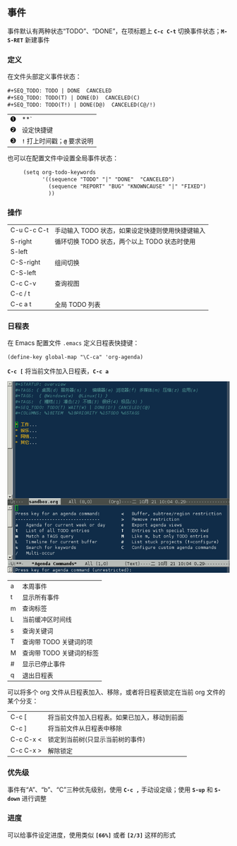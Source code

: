 ## 事件

事件默认有两种状态“TODO”、“DONE”，在项标题上 **`C-c C-t`**
切换事件状态；**`M-S-RET`** 新建事件

### 定义

在文件头部定义事件状态：

```shell
#+SEQ_TODO: TODO | DONE  CANCELED
#+SEQ_TODO: TODO(T) | DONE(D)  CANCELED(C) 
#+SEQ_TODO: TODO(T!) | DONE(D@)  CANCELED(C@/!)    
```

|                                        |                                                                |
|:---------------------------------------|:---------------------------------------------------------------|
| [![1](images/callouts/1.png)](#org-21) | **`|`** 分隔完成与未完成两种状态，完成状态会打上 CLOSED 时间戳 |
| [![2](images/callouts/2.png)](#org-22) | 设定快捷键                                                     |
| [![3](images/callouts/3.png)](#org-23) | **`!`** 打上时间戳；**`@`** 要求说明                           |

也可以在配置文件中设置全局事件状态：

```shell
     (setq org-todo-keywords
           '((sequence "TODO" "|" "DONE"  "CANCELED")
             (sequence "REPORT" "BUG" "KNOWNCAUSE" "|" "FIXED")
             ))    
```

### 操作

|             |                                                  |
|-------------|--------------------------------------------------|
| C-u C-c C-t | 手动输入 TODO 状态，如果设定快捷则使用快捷键输入 |
| S-right     | 循环切换 TODO 状态，两个以上 TODO 状态时使用     |
| S-left      |                                                  |
| C-S-right   | 组间切换                                         |
| C-S-left    |                                                  |
| C-c C-v     | 查询视图                                         |
| C-c / t     |                                                  |
| C-c a t     | 全局 TODO 列表                                   |

### 日程表

在 Emacs 配置文件 `.emacs` 定义日程表快捷键：

```shell
(define-key global-map "\C-ca" 'org-agenda)    
```

**`C-c [`** 将当前文件加入日程表，**`C-c a`**

![](images/org/7.png)

|     |                          |
|-----|--------------------------|
| a   | 本周事件                 |
| t   | 显示所有事件             |
| m   | 查询标签                 |
| L   | 当前缓冲区时间线         |
| s   | 查询关键词               |
| T   | 查询带 TODO 关键词的项   |
| M   | 查询带 TODO 关键词的标签 |
| \#  | 显示已停止事件           |
| q   | 退出日程表               |

可以将多个 org 文件从日程表加入、移除，或者将日程表锁定在当前 org
文件的某个分支：

|            |                                              |
|------------|----------------------------------------------|
| C-c \[     | 将当前文件加入日程表。如果已加入，移动到前面 |
| C-c \]     | 将当前文件从日程表中移除                     |
| C-c C-x \< | 锁定到当前树(只显示当前树的事件)             |
| C-c C-x \> | 解除锁定                                     |

### 优先级

事件有“A”、“b”、“C”三种优先级别，使用 **`C-c ,`** 手动设定级；使用
**`S-up`** 和 **`S-down`** 进行调整

### 进度

可以给事件设定进度，使用类似 **`[66%]`** 或者 **`[2/3]`** 这样的形式
